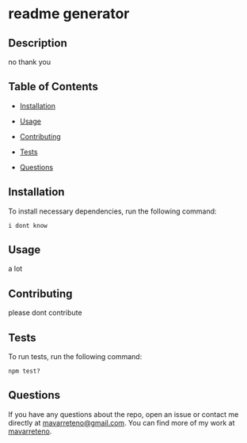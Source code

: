 # readme generator


## Description

no thank you

## Table of Contents 

* [Installation](#installation)

* [Usage](#usage)

* [Contributing](#contributing)

* [Tests](#tests)

* [Questions](#questions)

## Installation

To install necessary dependencies, run the following command:

```
i dont know
```

## Usage

a lot


  
## Contributing

please dont contribute

## Tests

To run tests, run the following command:

```
npm test?
```

## Questions

If you have any questions about the repo, open an issue or contact me directly at mavarreteno@gmail.com. You can find more of my work at [mavarreteno](https://github.com/mavarreteno/).

